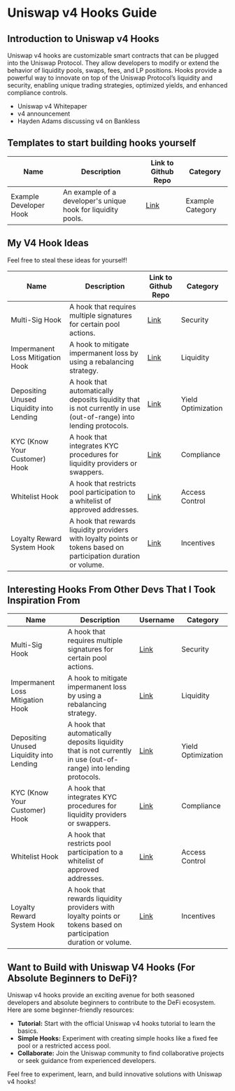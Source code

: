 # Uniswap v4 Hooks Guide

## Introduction to Uniswap v4 Hooks
Uniswap v4 hooks are customizable smart contracts that can be plugged into the Uniswap Protocol. They allow developers to modify or extend the behavior of liquidity pools, swaps, fees, and LP positions. Hooks provide a powerful way to innovate on top of the Uniswap Protocol’s liquidity and security, enabling unique trading strategies, optimized yields, and enhanced compliance controls. 
- Uniswap v4 Whitepaper
- v4 announcement
- Hayden Adams discussing v4 on Bankless

## Templates to start building hooks yourself

| Name                   | Description                                                | Link to Github Repo | Category         |
|------------------------|------------------------------------------------------------|---------------------|------------------|
| Example Developer Hook | An example of a developer's unique hook for liquidity pools.| [Link](#)           | Example Category |

## My V4 Hook Ideas
Feel free to steal these ideas for yourself!

| Name                                         | Description                                                                                                  | Link to Github Repo | Category           |
|----------------------------------------------|--------------------------------------------------------------------------------------------------------------|---------------------|--------------------|
| Multi-Sig Hook                               | A hook that requires multiple signatures for certain pool actions.                                           | [Link](https://github.com/atj3097/mfa-multisig-hook-v4/tree/main)           | Security           |
| Impermanent Loss Mitigation Hook             | A hook to mitigate impermanent loss by using a rebalancing strategy.                                         | [Link](#)           | Liquidity          |
| Depositing Unused Liquidity into Lending     | A hook that automatically deposits liquidity that is not currently in use (out-of-range) into lending protocols.| [Link](#)           | Yield Optimization |
| KYC (Know Your Customer) Hook                | A hook that integrates KYC procedures for liquidity providers or swappers.                                   | [Link](#)           | Compliance         |
| Whitelist Hook                               | A hook that restricts pool participation to a whitelist of approved addresses.                               | [Link](#)           | Access Control     |
| Loyalty Reward System Hook                   | A hook that rewards liquidity providers with loyalty points or tokens based on participation duration or volume.| [Link](#)           | Incentives         |

## Interesting Hooks From Other Devs That I Took Inspiration From

| Name                                         | Description                                                                                                  | Username | Category           |
|----------------------------------------------|--------------------------------------------------------------------------------------------------------------|---------------------|--------------------|
| Multi-Sig Hook                               | A hook that requires multiple signatures for certain pool actions.                                           | [Link](#)           | Security           |
| Impermanent Loss Mitigation Hook             | A hook to mitigate impermanent loss by using a rebalancing strategy.                                         | [Link](#)           | Liquidity          |
| Depositing Unused Liquidity into Lending     | A hook that automatically deposits liquidity that is not currently in use (out-of-range) into lending protocols.| [Link](#)           | Yield Optimization |
| KYC (Know Your Customer) Hook                | A hook that integrates KYC procedures for liquidity providers or swappers.                                   | [Link](#)           | Compliance         |
| Whitelist Hook                               | A hook that restricts pool participation to a whitelist of approved addresses.                               | [Link](#)           | Access Control     |
| Loyalty Reward System Hook                   | A hook that rewards liquidity providers with loyalty points or tokens based on participation duration or volume.| [Link](#)           | Incentives         |

## Want to Build with Uniswap V4 Hooks (For Absolute Beginners to DeFi)?
Uniswap v4 hooks provide an exciting avenue for both seasoned developers and absolute beginners to contribute to the DeFi ecosystem. Here are some beginner-friendly resources:

- **Tutorial:** Start with the official Uniswap v4 hooks tutorial to learn the basics.
- **Simple Hooks:** Experiment with creating simple hooks like a fixed fee pool or a restricted access pool.
- **Collaborate:** Join the Uniswap community to find collaborative projects or seek guidance from experienced developers.

Feel free to experiment, learn, and build innovative solutions with Uniswap v4 hooks!

